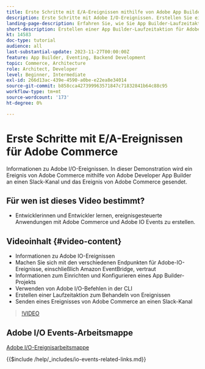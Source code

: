 ```yaml
---
title: Erste Schritte mit E/A-Ereignissen mithilfe von Adobe App Builder und Adobe Commerce
description: Erste Schritte mit Adobe I/O-Ereignissen. Erstellen Sie eine App Builder-Laufzeitaktion für Adobe Commerce-Ereignisse.
landing-page-description: Erfahren Sie, wie Sie App Builder-Laufzeitaktionen für Adobe Commerce-Ereignisse verwenden.
short-description: Erstellen einer App Builder-Laufzeitaktion für Adobe Commerce-Ereignisse.
kt: 14583
doc-type: tutorial
audience: all
last-substantial-update: 2023-11-27T00:00:00Z
feature: App Builder, Eventing, Backend Development
topic: Commerce, Architecture
role: Architect, Developer
level: Beginner, Intermediate
exl-id: 266d13ac-439e-4590-a0be-e22ea8e34014
source-git-commit: b858cca427399963571847c71832841b64c88c95
workflow-type: tm+mt
source-wordcount: '173'
ht-degree: 0%

---
```


# Erste Schritte mit E/A-Ereignissen für Adobe Commerce

Informationen zu Adobe I/O-Ereignissen. In dieser Demonstration wird ein Ereignis von Adobe Commerce mithilfe von Adobe Developer App Builder an einen Slack-Kanal und das Ereignis von Adobe Commerce gesendet.

## Für wen ist dieses Video bestimmt?

* Entwicklerinnen und Entwickler lernen, ereignisgesteuerte Anwendungen mit Adobe Commerce und Adobe IO Events zu erstellen.

## Videoinhalt {#video-content}

* Informationen zu Adobe IO-Ereignissen
* Machen Sie sich mit den verschiedenen Endpunkten für Adobe-IO-Ereignisse, einschließlich Amazon EventBridge, vertraut
* Informationen zum Einrichten und Konfigurieren eines App Builder-Projekts
* Verwenden von Adobe I/O-Befehlen in der CLI
* Erstellen einer Laufzeitaktion zum Behandeln von Ereignissen
* Senden eines Ereignisses von Adobe Commerce an einen Slack-Kanal

>[!VIDEO](https://video.tv.adobe.com/v/3425834?learn=on)

## Adobe I/O Events-Arbeitsmappe

[Adobe I/O-Ereignisarbeitsmappe](../assets/io-events/IO-Events-Workbook.pdf)

{{$include /help/_includes/io-events-related-links.md}}
